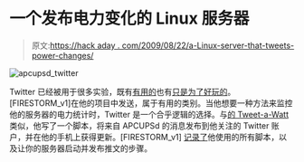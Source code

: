 # 一个发布电力变化的 Linux 服务器

> 原文:[https://hack aday . com/2009/08/22/a-Linux-server-that-tweets-power-changes/](https://hackaday.com/2009/08/22/a-linux-server-that-tweets-power-changes/)

![apcupsd_twitter](../Images/8cb6003ec5a2488d80f7177aff7c9619.png "apcupsd_twitter")

Twitter 已经被用于很多实验，既有[有用的](http://hackaday.com/2009/07/19/home-automation-via-twitter/)也有[只是为了好玩的](http://hackaday.com/2008/12/16/twittering-toaster/)。[FIRESTORM_v1]在他的项目中发送，属于有用的类别。当他想要一种方法来监控他的服务器的电力统计时，Twitter 是一个合乎逻辑的选择。与[的 Tweet-a-Watt](http://hackaday.com/2009/03/26/tweet-a-watt-kits/) 类似，他写了一个脚本，将来自 APCUPSd 的消息发布到他关注的 Twitter 账户，并在他的手机上获得更新。[FIRESTORM_v1] [记录了](http://www.yourwarrantyisvoid.com/2009/08/18/make-apcupsd-tweet-for-help/)他使用的所有脚本，以及让你的服务器启动并发布推文的步骤。